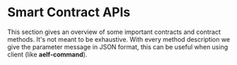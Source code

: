 # Smart Contract APIs

This section gives an overview of some important contracts and contract methods. It's not meant to be exhaustive. With every method description we give the parameter message in JSON format, this can be useful when using client \(like **aelf-command**\).

